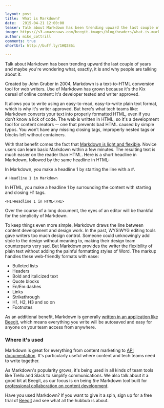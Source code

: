 ```yaml
---

layout: post
title:  What is Markdown? 
date:   2015-04-21 12:00:00
teaser: Talk about Markdown has been trending upward the last couple of years and maybe you're wondering what, exactly, it is and why people are talking about it. 
image: https://s3.amazonaws.com/beegit-images/blog/headers/what-is-markdown.jpg
author: mike_cottrill
comments: true
shortUrl: http://buff.ly/1HQ286i

---
```

Talk about Markdown has been trending upward the last couple of years and maybe you're wondering what, exactly, it is and why people are talking about it. 

Created by John Gruber in 2004, Markdown is a text-to-HTML conversion tool for web writers. Use of Markdown has grown because it's the Kix cereal of online content: It's developer tested and writer approved. 

It allows you to write using an easy-to-read, easy-to-write plain text format, which is why it's writer approved. But here's what tech teams like: <a class="tweet-quote">Markdown converts your text into properly formatted HTML, even if you don’t know a lick of code</a>. The web is written in HTML, so it's a development tool for content creators -- one that prevents bad HTML caused by simple typos. You won’t have any missing closing tags, improperly nested tags or blocks left without containers.

With that benefit comes the fact that [Markdown is light and flexible](/markdown/2014/05/27/supporting-markdown/). Novice users can learn basic Markdown within a few minutes. The resulting text is much easier on the reader than HTML. Here is a short headline in Markdown, followed by the same headline in HTML: 

In Markdown, you make a headline 1 by starting the line with a #.

	# Headline 1 in Markdown

In HTML, you make a headline 1 by surrounding the content with starting and closing H1 tags.

	<H1>Headline 1 in HTML</H1>

Over the course of a long document, the eyes of an editor will be thankful for the simplicity of Markdown. 

To keep things even more simple, Markdown draws the line between content development and design work. In the past, WYSIWYG editing tools gave writers too much design control. Someone could unknowingly add style to the design without meaning to, making their design team counterparts very sad. But Markdown provides the writer the flexibility of plain text without adding the painful formatting styles of Word. The markup handles these web-friendly formats with ease:

* Bulleted lists
* Headers
* Bold and italicized text
* Quote blocks
* En/Em dashes
* Links
* Strikethrough
* H1, H2, H3 and so on 
* Footnotes 

As an additional benefit, Markdown is generally [written in an application like Beegit](https://beegit.com), which means everything you write will be autosaved and easy for anyone on your team access from anywhere. 

### Where it's used 
Markdown is great for everything from content marketing to [API documentation](http://www.programmableweb.com/news/why-you-should-use-markdown-your-api-documentation/2015/02/19). It's particularly useful where content and tech teams need to write together. 

As Markdown's popularity grows, it's being used in all kinds of team tools like Trello and Slack to simplify communications. We also talk about it a good bit at Beegit, as our focus is on being *the* Markdown tool built for [professional collaboration on content development](/new_features/2015/04/17/real-time-release/). 

Have you used Markdown? If you want to give it a spin, sign up for a free trial of [Beegit](https://beegit.com/) and see what all the hubbub is about. 
